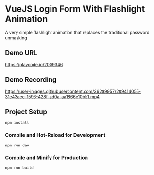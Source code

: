 # VueJS Login Form With Flashlight Animation

A very simple flashlight animation that replaces the traditional password unmasking

## Demo URL
https://playcode.io/2009346

## Demo Recording
https://user-images.githubusercontent.com/36299957/209414055-31e43aec-1596-428f-ad0a-aa1866e10bb1.mp4


## Project Setup

```sh
npm install
```

### Compile and Hot-Reload for Development

```sh
npm run dev
```

### Compile and Minify for Production

```sh
npm run build
```
